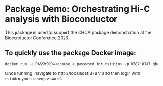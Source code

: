 # Package Demo: Orchestrating Hi-C analysis with Bioconductor

This package is used to support the OHCA package demonstration at the Bioconductor Conference 2023. 

## To quickly use the package Docker image:

```sh
docker run -e PASSWORD=<choose_a_password_for_rstudio> -p 8787:8787 ghcr.io/js2264/ohca
```
Once running, navigate to http://localhost:8787/ and then login with `rstudio`:`yourchosenpassword`. 

